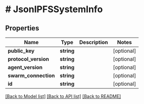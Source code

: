 # # JsonIPFSSystemInfo

## Properties

Name | Type | Description | Notes
------------ | ------------- | ------------- | -------------
**public_key** | **string** |  | [optional]
**protocol_version** | **string** |  | [optional]
**agent_version** | **string** |  | [optional]
**swarm_connection** | **string** |  | [optional]
**id** | **string** |  | [optional]

[[Back to Model list]](../../README.md#models) [[Back to API list]](../../README.md#endpoints) [[Back to README]](../../README.md)

